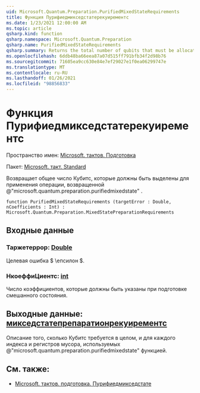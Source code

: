 ```yaml
---
uid: Microsoft.Quantum.Preparation.PurifiedMixedStateRequirements
title: Функция Пурифиедмикседстатерекуирементс
ms.date: 1/23/2021 12:00:00 AM
ms.topic: article
qsharp.kind: function
qsharp.namespace: Microsoft.Quantum.Preparation
qsharp.name: PurifiedMixedStateRequirements
qsharp.summary: Returns the total number of qubits that must be allocated in order to apply the operation returned by @"microsoft.quantum.preparation.purifiedmixedstate".
ms.openlocfilehash: 6ddb48ba66eea87a07d515ff791bfb34f2d98b76
ms.sourcegitcommit: 71605ea9cc630e84e7ef29027e1f0ea06299747e
ms.translationtype: MT
ms.contentlocale: ru-RU
ms.lasthandoff: 01/26/2021
ms.locfileid: "98856833"
---
```

# <a name="purifiedmixedstaterequirements-function"></a>Функция Пурифиедмикседстатерекуирементс

Пространство имен: [Microsoft. тактов. Подготовка](xref:Microsoft.Quantum.Preparation)

Пакет: [Microsoft. такт. Standard](https://nuget.org/packages/Microsoft.Quantum.Standard)


Возвращает общее число Кубитс, которые должны быть выделены для применения операции, возвращенной @"microsoft.quantum.preparation.purifiedmixedstate" .

```qsharp
function PurifiedMixedStateRequirements (targetError : Double, nCoefficients : Int) : Microsoft.Quantum.Preparation.MixedStatePreparationRequirements
```


## <a name="input"></a>Входные данные

### <a name="targeterror--double"></a>Таржетеррор: [Double](xref:microsoft.quantum.lang-ref.double)

Целевая ошибка $ \епсилон $.


### <a name="ncoefficients--int"></a>НкоеффиЦиентс: [int](xref:microsoft.quantum.lang-ref.int)

Число коэффициентов, которые должны быть указаны при подготовке смешанного состояния.



## <a name="output--mixedstatepreparationrequirements"></a>Выходные данные: [микседстатепрепаратионрекуирементс](xref:Microsoft.Quantum.Preparation.MixedStatePreparationRequirements)

Описание того, сколько Кубитс требуется в целом, и для каждого индекса и регистров мусора, используемых @"microsoft.quantum.preparation.purifiedmixedstate" функцией.

## <a name="see-also"></a>См. также:

- [Microsoft. тактов. подготовка. Пурифиедмикседстате](xref:Microsoft.Quantum.Preparation.PurifiedMixedState)